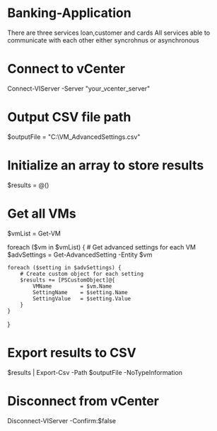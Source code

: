 # Banking-Application
There are three services loan,customer and cards
All services able to communicate with each other either syncrohnus or asynchronous
# Connect to vCenter
Connect-VIServer -Server "your_vcenter_server"

# Output CSV file path
$outputFile = "C:\VM_AdvancedSettings.csv"

# Initialize an array to store results
$results = @()

# Get all VMs
$vmList = Get-VM

foreach ($vm in $vmList) {
    # Get advanced settings for each VM
    $advSettings = Get-AdvancedSetting -Entity $vm

    foreach ($setting in $advSettings) {
        # Create custom object for each setting
        $results += [PSCustomObject]@{
            VMName         = $vm.Name
            SettingName    = $setting.Name
            SettingValue   = $setting.Value
        }
    }
}

# Export results to CSV
$results | Export-Csv -Path $outputFile -NoTypeInformation

# Disconnect from vCenter
Disconnect-VIServer -Confirm:$false
